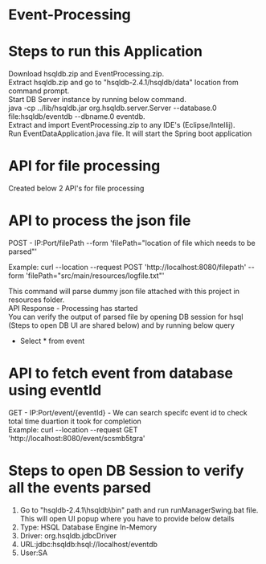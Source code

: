 # Event-Processing 
# Steps to run this Application
Download hsqldb.zip and EventProcessing.zip.  
Extract hsqldb.zip and go to "hsqldb-2.4.1/hsqldb/data" location from command prompt.  
Start DB Server instance by running below command.  
java -cp ../lib/hsqldb.jar org.hsqldb.server.Server --database.0 file:hsqldb/eventdb --dbname.0 eventdb.  
Extract and import EventProcessing.zip to any IDE's (Eclipse/Intellij).  
Run EventDataApplication.java file. It will start the Spring boot application

# API for file processing
Created below 2 API's for file processing

# API to process the json file
POST - IP:Port/filePath --form 'filePath="location of file which needs to be parsed"'

Example: curl --location --request POST 'http://localhost:8080/filepath' --form 'filePath="src/main/resources/logfile.txt"'

This command will parse dummy json file attached with this project in resources folder.  
API Response - Processing has started  
You can verify the output of parsed file by opening DB session for hsql (Steps to open DB UI are shared below) and by running below query  
* Select * from event

# API to fetch event from database using eventId
GET - IP:Port/event/{eventId} - We can search specifc event id to check total time duartion it took for completion  
Example: curl --location --request GET 'http://localhost:8080/event/scsmb5tgra'


# Steps to open DB Session to verify all the events parsed
1. Go to "hsqldb-2.4.1\hsqldb\bin" path and run runManagerSwing.bat file. This will open UI popup where you have to provide below details
2. Type: HSQL Database Engine In-Memory
3. Driver: org.hsqldb.jdbcDriver
4. URL:jdbc:hsqldb:hsql://localhost/eventdb
5. User:SA

